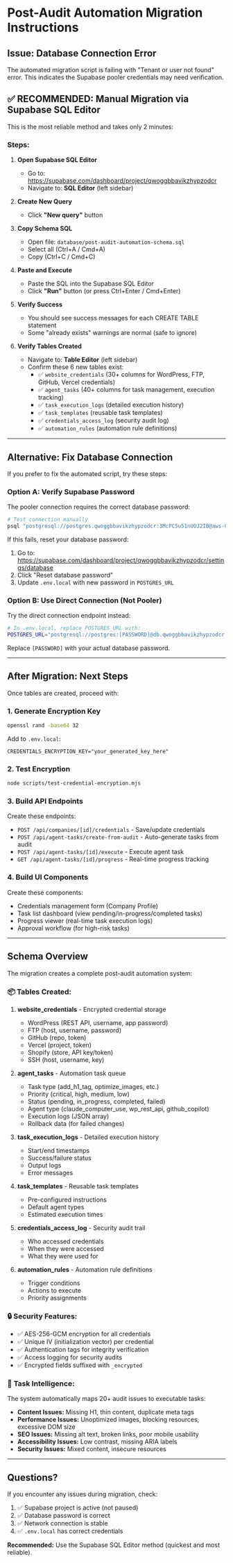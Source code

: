 # Post-Audit Automation Migration Instructions

## Issue: Database Connection Error

The automated migration script is failing with "Tenant or user not found" error. This indicates the Supabase pooler credentials may need verification.

## ✅ **RECOMMENDED: Manual Migration via Supabase SQL Editor**

This is the most reliable method and takes only 2 minutes:

### Steps:

1. **Open Supabase SQL Editor**
   - Go to: https://supabase.com/dashboard/project/qwoggbbavikzhypzodcr
   - Navigate to: **SQL Editor** (left sidebar)

2. **Create New Query**
   - Click **"New query"** button

3. **Copy Schema SQL**
   - Open file: `database/post-audit-automation-schema.sql`
   - Select all (Ctrl+A / Cmd+A)
   - Copy (Ctrl+C / Cmd+C)

4. **Paste and Execute**
   - Paste the SQL into the Supabase SQL Editor
   - Click **"Run"** button (or press Ctrl+Enter / Cmd+Enter)

5. **Verify Success**
   - You should see success messages for each CREATE TABLE statement
   - Some "already exists" warnings are normal (safe to ignore)

6. **Verify Tables Created**
   - Navigate to: **Table Editor** (left sidebar)
   - Confirm these 6 new tables exist:
     - ✅ `website_credentials` (30+ columns for WordPress, FTP, GitHub, Vercel credentials)
     - ✅ `agent_tasks` (40+ columns for task management, execution tracking)
     - ✅ `task_execution_logs` (detailed execution history)
     - ✅ `task_templates` (reusable task templates)
     - ✅ `credentials_access_log` (security audit log)
     - ✅ `automation_rules` (automation rule definitions)

---

## Alternative: Fix Database Connection

If you prefer to fix the automated script, try these steps:

### Option A: Verify Supabase Password

The pooler connection requires the correct database password:

```bash
# Test connection manually
psql "postgresql://postgres.qwoggbbavikzhypzodcr:3McFC5u51nUOJ2IB@aws-0-ap-southeast-2.pooler.supabase.com:5432/postgres"
```

If this fails, reset your database password:
1. Go to: https://supabase.com/dashboard/project/qwoggbbavikzhypzodcr/settings/database
2. Click "Reset database password"
3. Update `.env.local` with new password in `POSTGRES_URL`

### Option B: Use Direct Connection (Not Pooler)

Try the direct connection endpoint instead:

```bash
# In .env.local, replace POSTGRES_URL with:
POSTGRES_URL="postgresql://postgres:[PASSWORD]@db.qwoggbbavikzhypzodcr.supabase.co:5432/postgres"
```

Replace `[PASSWORD]` with your actual database password.

---

## After Migration: Next Steps

Once tables are created, proceed with:

### 1. Generate Encryption Key

```bash
openssl rand -base64 32
```

Add to `.env.local`:
```env
CREDENTIALS_ENCRYPTION_KEY="your_generated_key_here"
```

### 2. Test Encryption

```bash
node scripts/test-credential-encryption.mjs
```

### 3. Build API Endpoints

Create these endpoints:
- `POST /api/companies/[id]/credentials` - Save/update credentials
- `POST /api/agent-tasks/create-from-audit` - Auto-generate tasks from audit
- `POST /api/agent-tasks/[id]/execute` - Execute agent task
- `GET /api/agent-tasks/[id]/progress` - Real-time progress tracking

### 4. Build UI Components

Create these components:
- Credentials management form (Company Profile)
- Task list dashboard (view pending/in-progress/completed tasks)
- Progress viewer (real-time task execution logs)
- Approval workflow (for high-risk tasks)

---

## Schema Overview

The migration creates a complete post-audit automation system:

### 📦 **Tables Created:**

1. **website_credentials** - Encrypted credential storage
   - WordPress (REST API, username, app password)
   - FTP (host, username, password)
   - GitHub (repo, token)
   - Vercel (project, token)
   - Shopify (store, API key/token)
   - SSH (host, username, key)

2. **agent_tasks** - Automation task queue
   - Task type (add_h1_tag, optimize_images, etc.)
   - Priority (critical, high, medium, low)
   - Status (pending, in_progress, completed, failed)
   - Agent type (claude_computer_use, wp_rest_api, github_copilot)
   - Execution logs (JSON array)
   - Rollback data (for failed changes)

3. **task_execution_logs** - Detailed execution history
   - Start/end timestamps
   - Success/failure status
   - Output logs
   - Error messages

4. **task_templates** - Reusable task templates
   - Pre-configured instructions
   - Default agent types
   - Estimated execution times

5. **credentials_access_log** - Security audit trail
   - Who accessed credentials
   - When they were accessed
   - What they were used for

6. **automation_rules** - Automation rule definitions
   - Trigger conditions
   - Actions to execute
   - Priority assignments

### 🔒 **Security Features:**

- ✅ AES-256-GCM encryption for all credentials
- ✅ Unique IV (initialization vector) per credential
- ✅ Authentication tags for integrity verification
- ✅ Access logging for security audits
- ✅ Encrypted fields suffixed with `_encrypted`

### 🎯 **Task Intelligence:**

The system automatically maps 20+ audit issues to executable tasks:

- **Content Issues:** Missing H1, thin content, duplicate meta tags
- **Performance Issues:** Unoptimized images, blocking resources, excessive DOM size
- **SEO Issues:** Missing alt text, broken links, poor mobile usability
- **Accessibility Issues:** Low contrast, missing ARIA labels
- **Security Issues:** Mixed content, insecure resources

---

## Questions?

If you encounter any issues during migration, check:

1. ✅ Supabase project is active (not paused)
2. ✅ Database password is correct
3. ✅ Network connection is stable
4. ✅ `.env.local` has correct credentials

**Recommended:** Use the Supabase SQL Editor method (quickest and most reliable).
